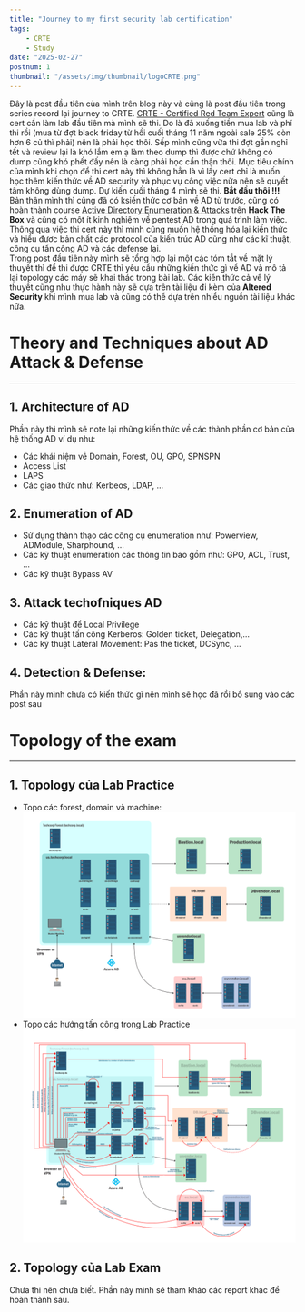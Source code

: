 ```yaml
---
title: "Journey to my first security lab certification"
tags:
    - CRTE
    - Study
date: "2025-02-27"
postnum: 1
thumbnail: "/assets/img/thumbnail/logoCRTE.png"
---
```

Đây là post đầu tiên của mình trên blog này và cũng là post đầu tiên trong series record lại journey to CRTE. [CRTE - Certified Red Team Expert](https://www.alteredsecurity.com/redteamlab) cũng là cert cần làm lab đầu tiên mà mình sẽ thi. Do là đã xuống tiền mua lab và phí thi rồi (mua từ đợt black friday từ hồi cuối tháng 11 năm ngoài sale 25% còn hơn 6 củ thì phải) nên là phải học thôi. Sếp mình cũng vừa thi đợt gần nghỉ tết và review lại là khó lắm em ạ làm theo dump thì được chứ không có dump cũng khó phết đấy nên là càng phải học cẩn thận thôi. Mục tiêu chính của mình khi chọn để thi cert này thì không hẳn là vì lấy cert chỉ là muốn học thêm kiến thức về AD security và phục vụ công việc nữa nên sẽ quyết tâm không dùng dump. Dự kiến cuối tháng 4 mình sẽ thi.
**Bắt đầu thôi !!!**
Bản thân mình thì cũng đã có ksiến thức cơ bản về AD từ trước, cũng có hoàn thành course [Active Directory Enumeration & Attacks](https://academy.hackthebox.com/module/complete/143) trên **Hack The Box** và cũng có một ít kinh nghiệm về pentest AD trong quá trình làm việc. Thông qua việc thi cert này thì mình cũng muốn hệ thống hóa lại kiến thức và hiểu đươc bản chất các protocol của kiến trúc AD cũng như các kĩ thuật, công cụ tấn công AD và các defense lại.  
Trong post đầu tiên này mình sẽ tổng hợp lại một các tóm tắt về mặt lý thuyết thì để thi được CRTE thì yêu cầu những kiến thức gì về AD và mô tả lại topology các máy sẽ khai thác trong bài lab. Các kiến thức cả về lý thuyết cũng nhu thực hành này sẽ dựa trên tài liệu đi kèm của **Altered Security** khi mình mua lab và cũng có thể dựa trên nhiều nguồn tài liệu khác nữa. 
# Theory and Techniques about AD Attack & Defense
________________
## 1. Architecture of AD
Phần này thì mình sẽ note lại những kiến thức về các thành phần cơ bản của hệ thống AD ví dụ như:
-  Các khái niệm về Domain, Forest, OU, GPO, SPNSPN
-  Access List
-  LAPS 
-  Các giao thức như: Kerbeos, LDAP, ... 
## 2. Enumeration of AD
- Sử dụng thành thạo các công cụ enumeration như: Powerview, ADModule, Sharphound, ...
- Các kỹ thuật enumeration các thông tin bao gồm như: GPO, ACL, Trust, ...
- Các kỹ thuật Bypass AV
## 3. Attack techofniques  AD
- Các kỹ thuật để Local Privilege
- Các kỹ thuật tấn công Kerberos: Golden ticket, Delegation,...
- Các kỹ thuật Lateral Movement: Pas the ticket, DCSync, ...
## 4. Detection & Defense: 
Phần này mình chưa có kiến thức gì nên mình sẽ học đã rồi bổ sung vào các post sau
# Topology of the exam
_____________________________
## 1. Topology của Lab Practice
- Topo các forest, domain và machine: 
![Lab Diagram](../../../assets/img/CRTE/LabDiagram.png)
- Topo các hướng tấn công trong Lab Practice
![All AttackFlow](../../../assets/img/CRTE/All_AttackFlow.png)
## 2. Topology của Lab Exam
Chưa thi nên chưa biết. Phần này mình sẽ tham khảo các report khác để hoàn thành sau.